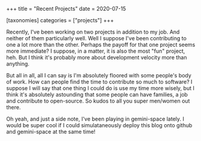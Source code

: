 +++
title = "Recent Projects"
date = 2020-07-15

[taxonomies]
categories = ["projects"]
+++

Recently, I've been working on two projects in addition to my job. And neither of them particularly well. Well I suppose I've been contributing to one a lot more than the other. Perhaps the payoff for that one project seems more immediate? I suppose, in a matter, it is also the most "fun" project, heh. But I think it's probably more about development velocity more than anything.
<!-- more -->
But all in all, all I can say is I'm absolutely floored with some people's body of work. How can people find the time to contribute so much to software? I suppose I will say that one thing I could do is use my time more wisely, but I think it's absolutely astounding that some people can have families, a job and contribute to open-source. So kudos to all you super men/women out there.

Oh yeah, and just a side note, I've been playing in gemini-space lately. I would be super cool if I could simulataneously deploy this blog onto  github and gemini-space at the same time!